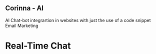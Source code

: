 ## Corinna - AI
AI Chat-bot integrartion in websites with just the use of a code snippet
Email Marketing
# Real-Time Chat







